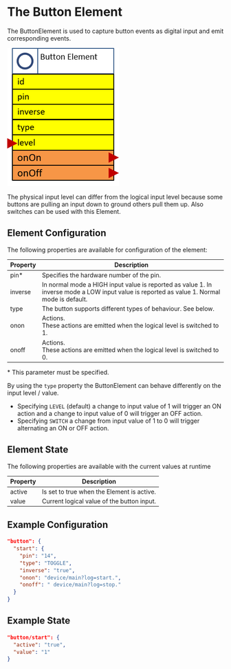 # The Button Element

The ButtonElement is used to capture button events as digital input and emit corresponding events.

![Button Properties and Actions](ButtonAPI.png)

The physical input level can differ from the logical input level because some buttons are pulling an input down to ground others pull them up. Also switches can be used with this Element.

## Element Configuration

The following properties are available for configuration of the element:

| Property | Description |
| ---      | --- |
| pin*     | Specifies the hardware number of the pin.
| inverse   | In normal mode a HIGH input value is reported as value 1. In inverse mode a LOW input value is reported as value 1. Normal mode is default.
| type     | The button supports different types of behaviour. See below.
| onon     | Actions.<br/>These actions are emitted when the logical level is switched to 1.
| onoff    | Actions. <br/> These actions are emitted when the logical level is switched to 0.

\* This parameter must be specified.

By using the `type` property the ButtonElement can behave differently on the input level / value.
* Specifying `LEVEL` (default) a change to input value of 1 will trigger an ON action and a change to input value of 0 will trigger an OFF action.
* Specifying `SWITCH` a change from input value of 1 to 0 will trigger alternating an ON or OFF action.

## Element State

The following properties are available with the current values at runtime

| Property | Description |
| ---      | --- |
| active   | Is set to true when the Element is active.
| value    | Current logical value of the button input.

## Example Configuration

```JSON
"button": {
  "start": {
    "pin": "14",
    "type": "TOGGLE",
    "inverse": "true",
    "onon": "device/main?log=start.",
    "onoff": " device/main?log=stop."
  }
}
```

## Example State

```JSON
"button/start": {
  "active": "true",
  "value": "1"
}
```